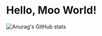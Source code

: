 # Hello, Moo World!

























![Anurag's GitHub stats](https://github-readme-stats.vercel.app/api?username=dlquddnr122&show_icons=true&theme=radical)
